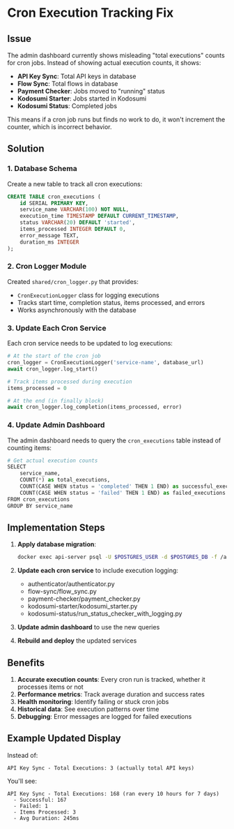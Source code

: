 # Cron Execution Tracking Fix

## Issue
The admin dashboard currently shows misleading "total executions" counts for cron jobs. Instead of showing actual execution counts, it shows:
- **API Key Sync**: Total API keys in database
- **Flow Sync**: Total flows in database  
- **Payment Checker**: Jobs moved to "running" status
- **Kodosumi Starter**: Jobs started in Kodosumi
- **Kodosumi Status**: Completed jobs

This means if a cron job runs but finds no work to do, it won't increment the counter, which is incorrect behavior.

## Solution

### 1. Database Schema
Create a new table to track all cron executions:

```sql
CREATE TABLE cron_executions (
    id SERIAL PRIMARY KEY,
    service_name VARCHAR(100) NOT NULL,
    execution_time TIMESTAMP DEFAULT CURRENT_TIMESTAMP,
    status VARCHAR(20) DEFAULT 'started',
    items_processed INTEGER DEFAULT 0,
    error_message TEXT,
    duration_ms INTEGER
);
```

### 2. Cron Logger Module
Created `shared/cron_logger.py` that provides:
- `CronExecutionLogger` class for logging executions
- Tracks start time, completion status, items processed, and errors
- Works asynchronously with the database

### 3. Update Each Cron Service
Each cron service needs to be updated to log executions:

```python
# At the start of the cron job
cron_logger = CronExecutionLogger('service-name', database_url)
await cron_logger.log_start()

# Track items processed during execution
items_processed = 0

# At the end (in finally block)
await cron_logger.log_completion(items_processed, error)
```

### 4. Update Admin Dashboard
The admin dashboard needs to query the `cron_executions` table instead of counting items:

```python
# Get actual execution counts
SELECT 
    service_name,
    COUNT(*) as total_executions,
    COUNT(CASE WHEN status = 'completed' THEN 1 END) as successful_executions,
    COUNT(CASE WHEN status = 'failed' THEN 1 END) as failed_executions
FROM cron_executions
GROUP BY service_name
```

## Implementation Steps

1. **Apply database migration**:
   ```bash
   docker exec api-server psql -U $POSTGRES_USER -d $POSTGRES_DB -f /app/database/migrations/003_add_cron_executions.sql
   ```

2. **Update each cron service** to include execution logging:
   - authenticator/authenticator.py
   - flow-sync/flow_sync.py
   - payment-checker/payment_checker.py
   - kodosumi-starter/kodosumi_starter.py
   - kodosumi-status/run_status_checker_with_logging.py

3. **Update admin dashboard** to use the new queries

4. **Rebuild and deploy** the updated services

## Benefits

1. **Accurate execution counts**: Every cron run is tracked, whether it processes items or not
2. **Performance metrics**: Track average duration and success rates
3. **Health monitoring**: Identify failing or stuck cron jobs
4. **Historical data**: See execution patterns over time
5. **Debugging**: Error messages are logged for failed executions

## Example Updated Display

Instead of:
```
API Key Sync - Total Executions: 3 (actually total API keys)
```

You'll see:
```
API Key Sync - Total Executions: 168 (ran every 10 hours for 7 days)
  - Successful: 167
  - Failed: 1
  - Items Processed: 3
  - Avg Duration: 245ms
```